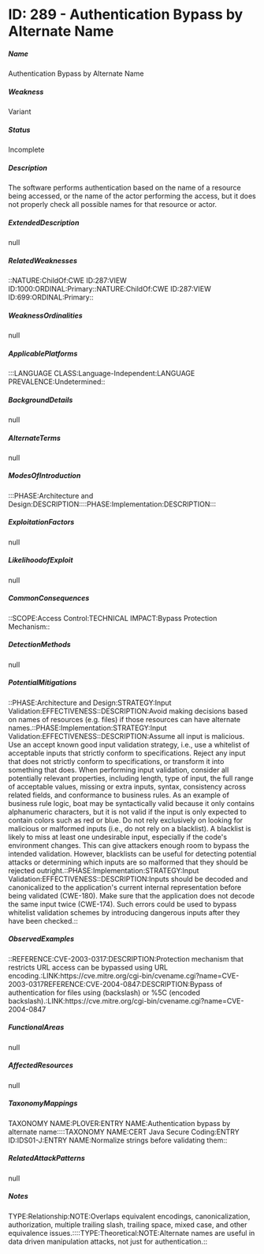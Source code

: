 # ID: 289 - Authentication Bypass by Alternate Name
<h5>Name</h5>Authentication Bypass by Alternate Name
<h5>Weakness</h5>Variant
<h5>Status</h5>Incomplete
<h5>Description</h5>The software performs authentication based on the name of a resource being accessed, or the name of the actor performing the access, but it does not properly check all possible names for that resource or actor.
<h5>ExtendedDescription</h5>null
<h5>RelatedWeaknesses</h5>::NATURE:ChildOf:CWE ID:287:VIEW ID:1000:ORDINAL:Primary::NATURE:ChildOf:CWE ID:287:VIEW ID:699:ORDINAL:Primary::
<h5>WeaknessOrdinalities</h5>null
<h5>ApplicablePlatforms</h5>:::LANGUAGE CLASS:Language-Independent:LANGUAGE PREVALENCE:Undetermined::
<h5>BackgroundDetails</h5>null
<h5>AlternateTerms</h5>null
<h5>ModesOfIntroduction</h5>:::PHASE:Architecture and Design:DESCRIPTION::::PHASE:Implementation:DESCRIPTION:::
<h5>ExploitationFactors</h5>null
<h5>LikelihoodofExploit</h5>null
<h5>CommonConsequences</h5>::SCOPE:Access Control:TECHNICAL IMPACT:Bypass Protection Mechanism::
<h5>DetectionMethods</h5>null
<h5>PotentialMitigations</h5>::PHASE:Architecture and Design:STRATEGY:Input Validation:EFFECTIVENESS::DESCRIPTION:Avoid making decisions based on names of resources (e.g. files) if those resources can have alternate names.::PHASE:Implementation:STRATEGY:Input Validation:EFFECTIVENESS::DESCRIPTION:Assume all input is malicious. Use an accept known good input validation strategy, i.e., use a whitelist of acceptable inputs that strictly conform to specifications. Reject any input that does not strictly conform to specifications, or transform it into something that does. When performing input validation, consider all potentially relevant properties, including length, type of input, the full range of acceptable values, missing or extra inputs, syntax, consistency across related fields, and conformance to business rules. As an example of business rule logic, boat may be syntactically valid because it only contains alphanumeric characters, but it is not valid if the input is only expected to contain colors such as red or blue. Do not rely exclusively on looking for malicious or malformed inputs (i.e., do not rely on a blacklist). A blacklist is likely to miss at least one undesirable input, especially if the code's environment changes. This can give attackers enough room to bypass the intended validation. However, blacklists can be useful for detecting potential attacks or determining which inputs are so malformed that they should be rejected outright.::PHASE:Implementation:STRATEGY:Input Validation:EFFECTIVENESS::DESCRIPTION:Inputs should be decoded and canonicalized to the application's current internal representation before being validated (CWE-180). Make sure that the application does not decode the same input twice (CWE-174). Such errors could be used to bypass whitelist validation schemes by introducing dangerous inputs after they have been checked.::
<h5>ObservedExamples</h5>::REFERENCE:CVE-2003-0317:DESCRIPTION:Protection mechanism that restricts URL access can be bypassed using URL encoding.:LINK:https://cve.mitre.org/cgi-bin/cvename.cgi?name=CVE-2003-0317REFERENCE:CVE-2004-0847:DESCRIPTION:Bypass of authentication for files using (backslash) or %5C (encoded backslash).:LINK:https://cve.mitre.org/cgi-bin/cvename.cgi?name=CVE-2004-0847
<h5>FunctionalAreas</h5>null
<h5>AffectedResources</h5>null
<h5>TaxonomyMappings</h5>TAXONOMY NAME:PLOVER:ENTRY NAME:Authentication bypass by alternate name::::TAXONOMY NAME:CERT Java Secure Coding:ENTRY ID:IDS01-J:ENTRY NAME:Normalize strings before validating them::
<h5>RelatedAttackPatterns</h5>null
<h5>Notes</h5>TYPE:Relationship:NOTE:Overlaps equivalent encodings, canonicalization, authorization, multiple trailing slash, trailing space, mixed case, and other equivalence issues.::::TYPE:Theoretical:NOTE:Alternate names are useful in data driven manipulation attacks, not just for authentication.::

